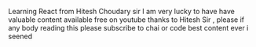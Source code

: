  

  Learning React from Hitesh Choudary sir 
    I am very lucky to have have valuable content available free on youtube 
    thanks to Hitesh Sir , please if any body reading this please subscribe to chai or code 
     best content ever i seened